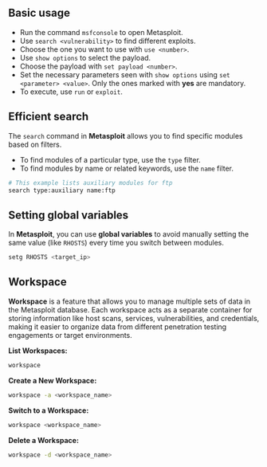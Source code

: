 ## Basic usage
- Run the command `msfconsole` to open Metasploit.
- Use `search <vulnerability>` to find different exploits.
- Choose the one you want to use with `use <number>`.
- Use `show options` to select the payload.
- Choose the payload with `set payload <number>`.
- Set the necessary parameters seen with `show options` using `set <parameter> <value>`. Only the ones marked with **yes** are mandatory.
- To execute, use `run` or `exploit`.

## Efficient search
The `search` command in **Metasploit** allows you to find specific modules based on filters.
- To find modules of a particular type, use the `type` filter.
- To find modules by name or related keywords, use the `name` filter.

```bash
# This example lists auxiliary modules for ftp
search type:auxiliary name:ftp
```

## Setting global variables 
In **Metasploit**, you can use **global variables** to avoid manually setting the same value (like `RHOSTS`) every time you switch between modules.

```bash
setg RHOSTS <target_ip>
```

## Workspace
**Workspace** is a feature that allows you to manage multiple sets of data in the Metasploit database. Each workspace acts as a separate container for storing information like host scans, services, vulnerabilities, and credentials, making it easier to organize data from different penetration testing engagements or target environments.

**List Workspaces:**

```bash
workspace
```

**Create a New Workspace:**

```bash
workspace -a <workspace_name>
```

**Switch to a Workspace:**

```bash
workspace <workspace_name>
```

**Delete a Workspace:**

```bash
workspace -d <workspace_name>
```

